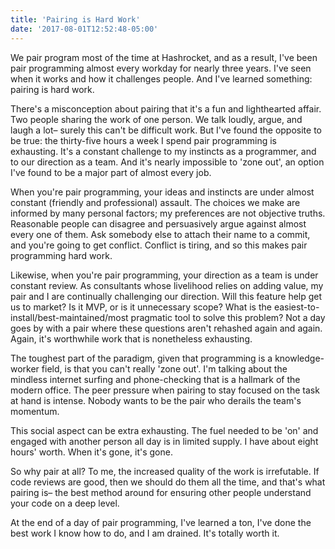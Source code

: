 ```yaml
---
title: 'Pairing is Hard Work'
date: '2017-08-01T12:52:48-05:00'
---
```


We pair program most of the time at Hashrocket, and as a result, I've been pair
programming almost every workday for nearly three years. I've seen when it
works and how it challenges people. And I've learned something: pairing is hard
work.

There's a misconception about pairing that it's a fun and lighthearted affair.
Two people sharing the work of one person. We talk loudly, argue, and laugh a
lot– surely this can't be difficult work. But I've found the opposite to be
true: the thirty-five hours a week I spend pair programming is exhausting.
It's a constant challenge to my instincts as a programmer, and to our direction
as a team. And it's nearly impossible to 'zone out', an option I've found to be
a major part of almost every job.

When you're pair programming, your ideas and instincts are under almost
constant (friendly and professional) assault. The choices we make are informed
by many personal factors; my preferences are not objective truths. Reasonable
people can disagree and persuasively argue against almost every one of them.
Ask somebody else to attach their name to a commit, and you're going to get
conflict. Conflict is tiring, and so this makes pair programming hard work.

Likewise, when you're pair programming, your direction as a team is under
constant review. As consultants whose livelihood relies on adding value, my
pair and I are continually challenging our direction. Will this feature help
get us to market? Is it MVP, or is it unnecessary scope? What is the
easiest-to-install/best-maintained/most pragmatic tool to solve this problem?
Not a day goes by with a pair where these questions aren't rehashed again and
again. Again, it's worthwhile work that is nonetheless exhausting.

The toughest part of the paradigm, given that programming is a knowledge-worker
field, is that you can't really 'zone out'. I'm talking about the mindless
internet surfing and phone-checking that is a hallmark of the modern office.
The peer pressure when pairing to stay focused on the task at hand is intense.
Nobody wants to be the pair who derails the team's momentum.

This social aspect can be extra exhausting. The fuel needed to be 'on'
and engaged with another person all day is in limited supply. I have about
eight hours' worth. When it's gone, it's gone.

So why pair at all? To me, the increased quality of the work is irrefutable. If
code reviews are good, then we should do them all the time, and that's what
pairing is– the best method around for ensuring other people understand your
code on a deep level.

At the end of a day of pair programming, I've learned a ton, I've done the best
work I know how to do, and I am drained. It's totally worth it.
